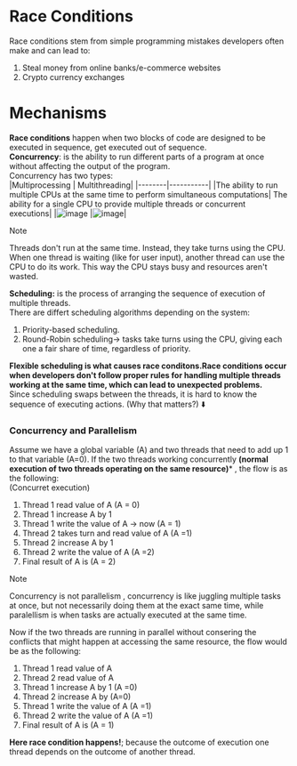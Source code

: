 # Race Conditions
Race conditions stem from simple programming mistakes developers often make and can lead to: </br>
1. Steal money from online banks/e-commerce websites
2. Crypto currency exchanges</br>

# Mechanisms
**Race conditions** happen when two blocks of code are designed to be executed in sequence, get executed out of sequence.</br>
**Concurrency**: is the ability to run different parts of a program at once without affecting the output of the program.</br>
Concurrency has two types:</br>
|Multiprocessing | Multithreading|
|--------|-----------|
|The ability to run multiple CPUs at the same time to perform simultaneous computations| The ability for a single CPU to provide multiple threads or concurrent executions|
|![image](https://github.com/user-attachments/assets/28a3e8c9-a247-4805-978e-01822d820398) |![image](https://github.com/user-attachments/assets/8418629b-663f-427e-adb1-5f9ddee983ba)|

>[!Note]
>Threads don't run at the same time. Instead, they take turns using the CPU.
>When one thread is waiting (like for user input), another thread can use the CPU to do its work. This way the CPU stays busy and resources aren't wasted.</br>

**Scheduling:** is the process of arranging the sequence of execution of multiple threads.</br>
There are differt scheduling algorithms depending on the system:</br>
1.  Priority-based scheduling.  
2. Round-Robin scheduling-> tasks take turns using the CPU, giving each one a fair share of time, regardless of priority.</br>

**Flexible scheduling is what causes race conditons.Race conditions occur when developers don't follow proper rules for handling multiple threads working at the same time, which can lead to unexpected problems.** </br>
Since scheduling swaps between the threads, it is hard to know the sequence of executing actions. (Why that matters?) ⬇️
### Concurrency and Parallelism
Assume we have a global variable (A) and two threads that need to add up 1 to that variable (A=0). If the two threads working concurrently **(normal execution of two threads operating on the same resource)*** , the flow is as the following:</br>
(Concurret execution)
1. Thread 1 read value of A (A = 0)
2. Thread 1 increase A by 1
3. Thread 1 write the value of A -> now (A = 1)
4. Thread 2  takes turn and read value of A (A =1)
5. Thread 2 increase A by 1
6. Thread 2 write the value of A (A =2)
7. Final result of A is (A = 2)</br>
>[!Note]
>Concurrency is not parallelism , concurrency is like juggling multiple tasks at once, but not necessarily doing them at the exact same time, while paralellism  is when tasks are actually executed at the same time.</br>

Now if the two threads are running in parallel without consering the conflicts that might happen at accessing the same resource, the flow would be as the following: </br>
1. Thread 1 read value of A
2. Thread 2 read value of A 
3. Thread 1 increase A by 1 (A =0)
4. Thread 2 increase A by (A=0)
5. Thread 1 write the value of A (A =1)
6. Thread 2 write the value of A (A =1)
7. Final result of A is (A = 1) </br>

**Here race condition happens!**; because the outcome of execution one thread depends on the outcome of another thread.
